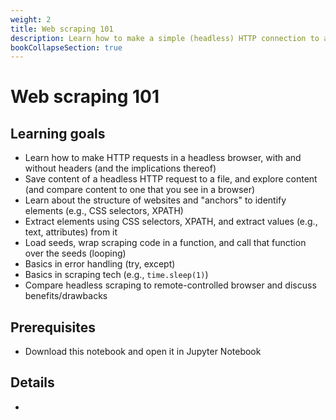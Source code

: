 ```yaml
---
weight: 2
title: Web scraping 101
description: Learn how to make a simple (headless) HTTP connection to a site and parse content to a CSV file
bookCollapseSection: true
---
```


# Web scraping 101

## Learning goals

- Learn how to make HTTP requests in a headless browser, with and without headers (and the implications thereof)
- Save content of a headless HTTP request to a file, and explore content (and compare content to one that you see in a browser)
- Learn about the structure of websites and "anchors" to identify elements (e.g., CSS selectors, XPATH)
- Extract elements using CSS selectors, XPATH, and extract values (e.g., text, attributes) from it
- Load seeds, wrap scraping code in a function, and call that function over the seeds (looping)
- Basics in error handling (try, except)
- Basics in scraping tech (e.g., `time.sleep(1)`)
- Compare headless scraping to remote-controlled browser and discuss benefits/drawbacks

## Prerequisites
- Download this notebook and open it in Jupyter Notebook

## Details
-
